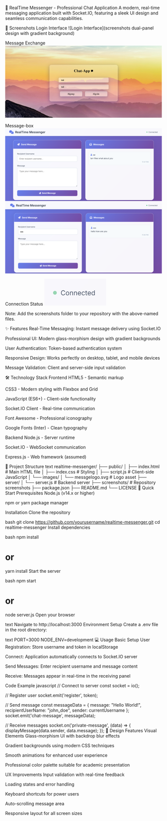 📱 RealTime Messenger - Professional Chat Application
A modern, real-time messaging application built with Socket.IO, featuring a sleek UI design and seamless communication capabilities. 


📸 Screenshots
Login Interface
![Login Interface](screenshots dual-panel design with gradient background)

Message Exchange
![Message Exchange](public/images/login.png)

Message-box
![Message-box](public/images/user1.png)
![Message-box](public/images/user2.png)

Connection Status
![Connection Status](public/images/connnected.png)

Note: Add the screenshots folder to your repository with the above-named files.

✨ Features
Real-Time Messaging: Instant message delivery using Socket.IO

Professional UI: Modern glass-morphism design with gradient backgrounds

User Authentication: Token-based authentication system

Responsive Design: Works perfectly on desktop, tablet, and mobile devices

Message Validation: Client and server-side input validation


🛠️ Technology Stack
Frontend
HTML5 - Semantic markup

CSS3 - Modern styling with Flexbox and Grid

JavaScript (ES6+) - Client-side functionality

Socket.IO Client - Real-time communication

Font Awesome - Professional iconography

Google Fonts (Inter) - Clean typography

Backend
Node.js - Server runtime

Socket.IO - WebSocket communication

Express.js - Web framework (assumed)

📁 Project Structure
text
realtime-messenger/
├── public/
│   ├── index.html          # Main HTML file
│   ├── index.css           # Styling
│   ├── script.js           # Client-side JavaScript
│   └── images/
│       └── messgelogo.svg  # Logo asset
├── server/
│   └── server.js           # Backend server
├── screenshots/            # Repository screenshots
├── package.json
├── README.md
└── LICENSE
🚀 Quick Start
Prerequisites
Node.js (v14.x or higher)

npm or yarn package manager

Installation
Clone the repository

bash
git clone https://github.com/yourusername/realtime-messenger.git
cd realtime-messenger
Install dependencies

bash
npm install
# or
yarn install
Start the server

bash
npm start
# or
node server.js
Open your browser

text
Navigate to http://localhost:3000
Environment Setup
Create a .env file in the root directory:

text
PORT=3000
NODE_ENV=development
💻 Usage
Basic Setup
User Registration: Store username and token in localStorage

Connect: Application automatically connects to Socket.IO server

Send Messages: Enter recipient username and message content

Receive: Messages appear in real-time in the receiving panel

Code Example
javascript
// Connect to server
const socket = io();

// Register user
socket.emit('register', token);

// Send message
const messageData = {
    message: "Hello World!",
    recipientUserName: "john_doe",
    sender: currentUsername
};
socket.emit('chat-message', messageData);

// Receive messages
socket.on('private-message', (data) => {
    displayMessage(data.sender, data.message);
});
🎨 Design Features
Visual Elements
Glass-morphism UI with backdrop blur effects

Gradient backgrounds using modern CSS techniques

Smooth animations for enhanced user experience

Professional color palette suitable for academic presentation

UX Improvements
Input validation with real-time feedback

Loading states and error handling

Keyboard shortcuts for power users

Auto-scrolling message area

Responsive layout for all screen sizes